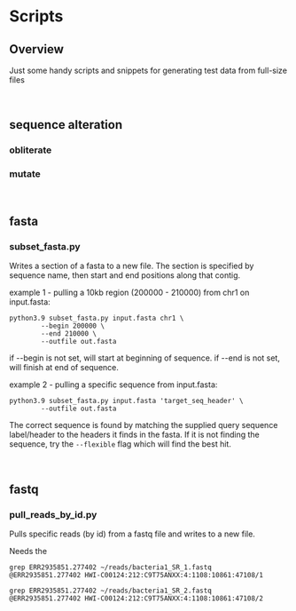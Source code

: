# Scripts

## Overview

Just some handy scripts and snippets for generating test data from full-size files


<br>

## sequence alteration

### obliterate

### mutate


<br>

## fasta

### subset_fasta.py

Writes a section of a fasta to a new file. 
The section is specified by sequence name, then start and end positions along that contig. 

example 1 - pulling a 10kb region (200000 - 210000) from chr1 on input.fasta:

```
python3.9 subset_fasta.py input.fasta chr1 \
        --begin 200000 \
        --end 210000 \
        --outfile out.fasta
```

if --begin is not set, will start at beginning of sequence. 
if --end is not set, will finish at end of sequence. 

example 2 - pulling a specific sequence from input.fasta:

```
python3.9 subset_fasta.py input.fasta 'target_seq_header' \
        --outfile out.fasta
```

The correct sequence is found by matching the supplied query sequence label/header to the headers it finds in the fasta.  If it is not finding the sequence, try the `--flexible` flag which will find the best hit. 

<br>

## fastq

### pull_reads_by_id.py 

Pulls specific reads (by id) from a fastq file and writes to a new file. 

Needs the 

```
grep ERR2935851.277402 ~/reads/bacteria1_SR_1.fastq
@ERR2935851.277402 HWI-C00124:212:C9T75ANXX:4:1108:10861:47108/1

grep ERR2935851.277402 ~/reads/bacteria1_SR_2.fastq
@ERR2935851.277402 HWI-C00124:212:C9T75ANXX:4:1108:10861:47108/2
```